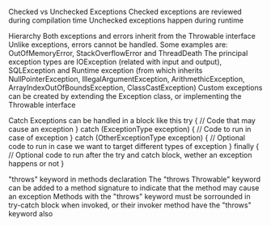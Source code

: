 Checked vs Unchecked Exceptions
  Checked exceptions are reviewed during compilation time
  Unchecked exceptions happen during runtime

Hierarchy 
  Both exceptions and errors inherit from the Throwable interface
  Unlike exceptions, errors cannot be handled. Some examples are: OutOfMemoryError, StackOverflowError and ThreadDeath
  The principal exception types are IOException (related with input and output), SQLException and 
    Runtime exception (from which inherits NullPointerException, IllegalArgumentException, ArithmethicException, ArrayIndexOutOfBoundsException, ClassCastException)
  Custom exceptions can be created by extending the Exception class, or implementing the Throwable interface

Catch
  Exceptions can be handled in a block like this
    try {
      // Code that may cause an exception
    } catch (ExceptionType exception) {
      // Code to run in case of exception
    } catch (OtherExceptionType exception) {
      // Optional code to run in case we want to target different types of exception
    } finally {
      // Optional code to run after the try and catch block, wether an exception happens or not
    }

"throws" keyword in methods declaration
  The "throws Throwable" keyword can be added to a method signature to indicate that the method may cause an exception
  Methods with the "throws" keyword must be sorrounded in try-catch block when invoked, or their invoker method have the "throws" keyword also 